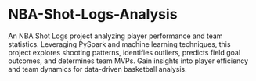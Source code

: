 # NBA-Shot-Logs-Analysis
An NBA Shot Logs project analyzing player performance and team statistics. Leveraging PySpark and machine learning techniques, this project explores shooting patterns, identifies outliers, predicts field goal outcomes, and determines team MVPs. Gain insights into player efficiency and team dynamics for data-driven basketball analysis.
